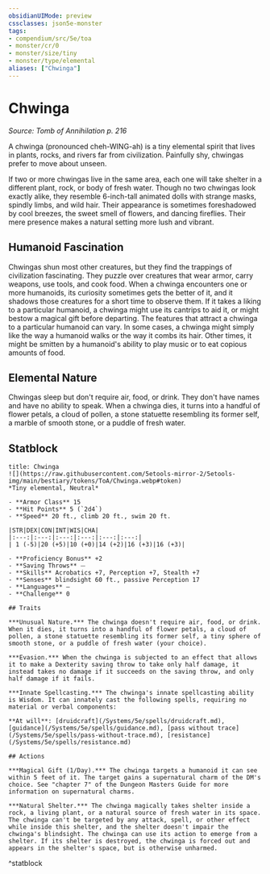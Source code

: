 ```yaml
---
obsidianUIMode: preview
cssclasses: json5e-monster
tags:
- compendium/src/5e/toa
- monster/cr/0
- monster/size/tiny
- monster/type/elemental
aliases: ["Chwinga"]
---
```

# Chwinga
*Source: Tomb of Annihilation p. 216*  

A chwinga (pronounced cheh-WING-ah) is a tiny elemental spirit that lives in plants, rocks, and rivers far from civilization. Painfully shy, chwingas prefer to move about unseen.

If two or more chwingas live in the same area, each one will take shelter in a different plant, rock, or body of fresh water. Though no two chwingas look exactly alike, they resemble 6-inch-tall animated dolls with strange masks, spindly limbs, and wild hair. Their appearance is sometimes foreshadowed by cool breezes, the sweet smell of flowers, and dancing fireflies. Their mere presence makes a natural setting more lush and vibrant.

## Humanoid Fascination

Chwingas shun most other creatures, but they find the trappings of civilization fascinating. They puzzle over creatures that wear armor, carry weapons, use tools, and cook food. When a chwinga encounters one or more humanoids, its curiosity sometimes gets the better of it, and it shadows those creatures for a short time to observe them. If it takes a liking to a particular humanoid, a chwinga might use its cantrips to aid it, or might bestow a magical gift before departing. The features that attract a chwinga to a particular humanoid can vary. In some cases, a chwinga might simply like the way a humanoid walks or the way it combs its hair. Other times, it might be smitten by a humanoid's ability to play music or to eat copious amounts of food.

## Elemental Nature

Chwingas sleep but don't require air, food, or drink. They don't have names and have no ability to speak. When a chwinga dies, it turns into a handful of flower petals, a cloud of pollen, a stone statuette resembling its former self, a marble of smooth stone, or a puddle of fresh water.

## Statblock

```ad-statblock
title: Chwinga
![](https://raw.githubusercontent.com/5etools-mirror-2/5etools-img/main/bestiary/tokens/ToA/Chwinga.webp#token)
*Tiny elemental, Neutral*

- **Armor Class** 15
- **Hit Points** 5 (`2d4`)
- **Speed** 20 ft., climb 20 ft., swim 20 ft.

|STR|DEX|CON|INT|WIS|CHA|
|:---:|:---:|:---:|:---:|:---:|:---:|
| 1 (-5)|20 (+5)|10 (+0)|14 (+2)|16 (+3)|16 (+3)|

- **Proficiency Bonus** +2
- **Saving Throws** ⏤
- **Skills** Acrobatics +7, Perception +7, Stealth +7
- **Senses** blindsight 60 ft., passive Perception 17
- **Languages** —
- **Challenge** 0

## Traits

***Unusual Nature.*** The chwinga doesn't require air, food, or drink. When it dies, it turns into a handful of flower petals, a cloud of pollen, a stone statuette resembling its former self, a tiny sphere of smooth stone, or a puddle of fresh water (your choice).

***Evasion.*** When the chwinga is subjected to an effect that allows it to make a Dexterity saving throw to take only half damage, it instead takes no damage if it succeeds on the saving throw, and only half damage if it fails.

***Innate Spellcasting.*** The chwinga's innate spellcasting ability is Wisdom. It can innately cast the following spells, requiring no material or verbal components:

**At will**: [druidcraft](/Systems/5e/spells/druidcraft.md), [guidance](/Systems/5e/spells/guidance.md), [pass without trace](/Systems/5e/spells/pass-without-trace.md), [resistance](/Systems/5e/spells/resistance.md)

## Actions

***Magical Gift (1/Day).*** The chwinga targets a humanoid it can see within 5 feet of it. The target gains a supernatural charm of the DM's choice. See "chapter 7" of the Dungeon Masters Guide for more information on supernatural charms.

***Natural Shelter.*** The chwinga magically takes shelter inside a rock, a living plant, or a natural source of fresh water in its space. The chwinga can't be targeted by any attack, spell, or other effect while inside this shelter, and the shelter doesn't impair the chwinga's blindsight. The chwinga can use its action to emerge from a shelter. If its shelter is destroyed, the chwinga is forced out and appears in the shelter's space, but is otherwise unharmed.
```
^statblock